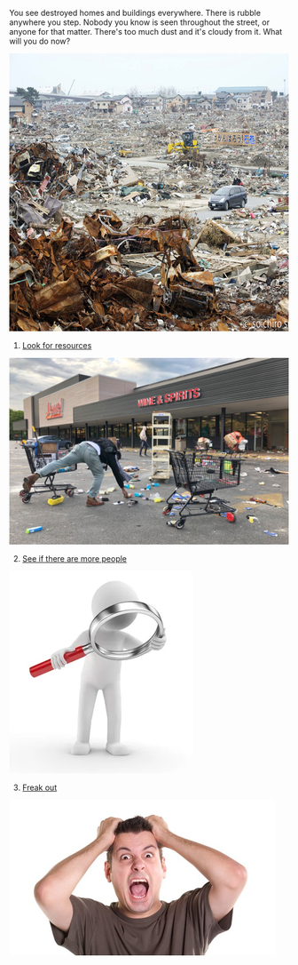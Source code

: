 You see destroyed homes and buildings everywhere. There is rubble anywhere you step. Nobody you know is seen throughout the street, or anyone for that matter. There's too much dust and it's cloudy from it. What will you do now?

<img src="houses.jpeg" alt="Houses broken everywhere" weight="700" height="500">

1. [Look for resources](resources.md)

<img src="shop.jpeg" alt="Person outside of a store">

2. [See if there are more people](people.md)

<img src="search.jpeg" alt="Person with magnifying glass">

3. [Freak out](freak-out.md)

<img src="freak_out.jpeg" alt="Man freaking out">
